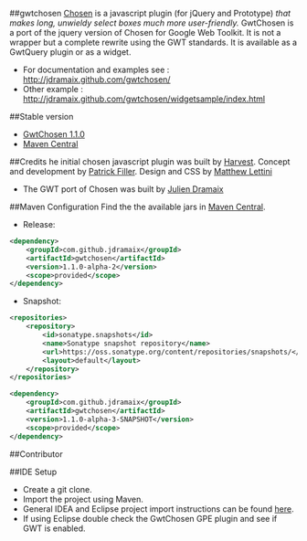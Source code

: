 ##gwtchosen
[Chosen](https://github.com/harvesthq/chosen) is a javascript plugin (for jQuery and Prototype) _that makes long, unwieldy select boxes much more user-friendly._ GwtChosen is a port of the jquery version of Chosen for Google Web Toolkit. It is not a wrapper but a complete rewrite using the GWT standards. It is available as a GwtQuery plugin or as a widget.

* For documentation and examples see : http://jdramaix.github.com/gwtchosen/
* Other example : http://jdramaix.github.com/gwtchosen/widgetsample/index.html

##Stable version
* [GwtChosen 1.1.0](http://code.google.com/p/gwtquery-plugins/downloads/detail?name=gwtchosen-1.1.0.jar)
* [Maven Central](http://search.maven.org/#search%7Cga%7C1%7Ccom.github.jdramaix)

##Credits
he initial chosen javascript plugin was built by [Harvest](http://www.getharvest.com/). Concept and development by [Patrick Filler](http://patrickfiller.com/). Design and CSS by [Matthew Lettini](http://matthewlettini.com/)

* The GWT port of Chosen was built by [Julien Dramaix](https://plus.google.com/u/0/103916508880440628637)

##Maven Configuration
Find the the available jars in [Maven Central](http://search.maven.org/#search%7Cga%7C1%7Ccom.github.jdramaix).

* Release:
```xml
<dependency>
    <groupId>com.github.jdramaix</groupId>
    <artifactId>gwtchosen</artifactId>
    <version>1.1.0-alpha-2</version>
    <scope>provided</scope>
</dependency>
```

* Snapshot:
```xml
<repositories>
    <repository>
        <id>sonatype.snapshots</id>
        <name>Sonatype snapshot repository</name>
        <url>https://oss.sonatype.org/content/repositories/snapshots/</url>
        <layout>default</layout>
    </repository>
</repositories>

<dependency>
    <groupId>com.github.jdramaix</groupId>
    <artifactId>gwtchosen</artifactId>
    <version>1.1.0-alpha-3-SNAPSHOT</version>
    <scope>provided</scope>
</dependency>
```



##Contributor

##IDE Setup
* Create a git clone.
* Import the project using Maven.
* General IDEA and Eclipse project import instructions can be found [here](http://c.gwt-examples.com/home/maven/ide-import).
* If using Eclipse double check the GwtChosen GPE plugin and see if GWT is enabled.
